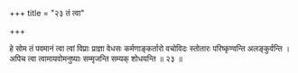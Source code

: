 +++
title = "२३ तं त्वा"

+++

हे सोम तं पवमानं त्वा त्वां विप्राः प्राज्ञा वेधसः कर्मणाङ्कर्तारो वचोविदः स्तोतारः परिष्कृण्वन्ति अलङ्कुर्वन्ति । अपिच त्वा त्वामायवोमनुष्याः सम्मृजन्ति सम्यक् शोधयन्ति ॥ २३ ॥
